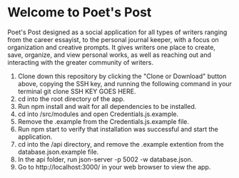# Welcome to Poet's Post

Poet's Post designed as a social application for all types of writers ranging from the career essayist, to the personal journal keeper, with a focus on organization and creative prompts. It gives writers one place to create, save, organize, and view personal works, as well as reaching out and interacting with the greater community of writers.


1. Clone down this repository by clicking the "Clone or Download" button above, copying the SSH key, and running the following command in your terminal git clone SSH KEY GOES HERE.
1. cd into the root directory of the app.
1. Run npm install and wait for all dependencies to be installed.
1. cd into /src/modules and open Credentials.js.example.
1. Remove the .example from the Credentials.js.example file.
1. Run npm start to verify that installation was successful and start the application.
1. cd into the /api directory, and remove the .example extention from the database.json.example file.
1. In the api folder, run json-server -p 5002 -w database.json.
1. Go to http://localhost:3000/ in your web browser to view the app.
